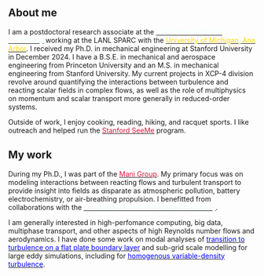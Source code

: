 ## About me

I am a postdoctoral research associate at the [<span style="color:azure;">Los Alamos National Laboratory</span>](https://www.lanl.gov) working at the LANL SPARC with the [<span style="color:gold;">University of Michigan, Ann Arbor</span>](https://umich.edu). I received my Ph.D. in mechanical engineering at Stanford University in December 2024. I have a B.S.E. in mechanical and aerospace engineering from Princeton University and an M.S. in mechanical engineering from Stanford University. My current projects in XCP-4 division revolve around quantifying the interactions between turbulence and reacting scalar fields in complex flows, as well as the role of multiphysics on momentum and scalar transport more generally in reduced-order systems. 

Outside of work, I enjoy cooking, reading, hiking, and racquet sports. I like outreach and helped run the [<span style="color:crimson;">Stanford SeeMe</span>](https://seeme.stanford.edu) program.

## My work
During my Ph.D., I was part of the [<span style="color:crimson">Mani Group</span>](https://www.stanford.edu/~alimani). My primary focus was on modeling interactions between reacting flows and turbulent transport to provide insight into fields as disparate as atmospheric pollution, battery electrochemistry, or air-breathing propulsion. I benefitted from collaborations with the [<span style="color:azure">Lawrence Livermore National Laboratory</span>](https://sd.llnl.gov).


I am generally interested in high-perfomance computing, big data, multiphase transport, and other aspects of high Reynolds number flows and aerodynamics. I have done some work on modal analyses of [<span style="color:blue">transition to turbulence on a flat plate boundary layer</span>](./assets/docs/transition.pdf) and sub-grid scale modelling for large eddy simulations, including for [<span style="color:blue">homogenous variable-density turbulence</span>](./assets/docs/homogenous.pdf).